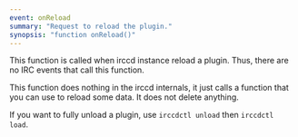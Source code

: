 ```yaml
---
event: onReload
summary: "Request to reload the plugin."
synopsis: "function onReload()"
---
```


This function is called when irccd instance reload a plugin. Thus, there are no IRC events that call this function.

This function does nothing in the irccd internals, it just calls a function that you can use to reload some data. It
does not delete anything.

If you want to fully unload a plugin, use `irccdctl unload` then `irccdctl load`.
